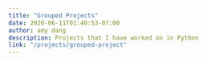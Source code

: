 ```yaml
---
title: "Grouped Projects"
date: 2020-06-11T01:40:53-07:00
author: amy dang
description: Projects that I have worked on in Python
link: "/projects/grouped-project"
---
```

